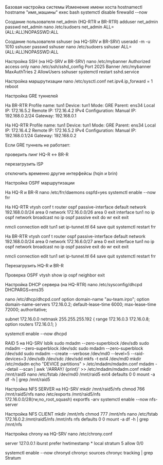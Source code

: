 Базовая настройка системы
Изменение имени хоста
hostnamectl hostname "имя_машины"
exec bash
systemctl disable firewalld --now

Создание пользователя net_admin (HQ-RTR и BR-RTR)
adduser net_admin
passwd net_admin
nano /etc/sudoers
net_admin ALL=(ALL:ALL)NOPASSWD:ALL

Создание пользователя sshuser (на HQ-SRV и BR-SRV)
useradd -m -u 1010 sshuser
passwd sshuser
nano /etc/sudoers
sshuser ALL=(ALL:ALL)NOPASSWD:ALL

Настройка SSH (на HQ-SRV и BR-SRV)
nano /etc/mybanner
Authorized access only
nano /etc/ssh/sshd_config
Port 2025
Banner /etc/mybanner
MaxAuthTries 2
AllowUsers sshuser
systemctl restart sshd.service

Настройка маршрутизации
nano /etc/sysctl.conf
net.ipv4.ip_forward = 1
reboot

Настройка GRE туннелей

На BR-RTR
Profile name: tun1
Device: tun1
Mode: GRE
Parent: ens34
Local IP: 172.16.5.2
Remote IP: 172.16.4.2
IPv4 Configuration: Manual
IP: 192.168.0.2/24
Gateway: 192.168.0.1

На HQ-RTR
Profile name: tun1
Device: tun1
Mode: GRE
Parent: ens34
Local IP: 172.16.4.2
Remote IP: 172.16.5.2
IPv4 Configuration: Manual
IP: 192.168.0.1/24
Gateway: 192.168.0.2

Если GRE туннель не работает:

проверить пинг HQ-R ↔ BR-R

перезагрузить ISP

отключить временно другие интерфейсы (hqin и brin)

Настройка OSPF маршрутизации

На HQ-R и BR-R
nano /etc/frr/daemons
ospfd=yes
systemctl enable --now frr

На HQ-RTR
vtysh
conf t
router ospf
passive-interface default
network 192.168.0.0/24 area 0
network 172.16.0.0/26 area 0
exit
interface tun1
no ip ospf network broadcast
no ip ospf passive
exit
do wr
exit
exit

nmcli connection edit tun1
set ip-tunnel.ttl 64
save
quit
systemctl restart frr

На BR-RTR
vtysh
conf t
router ospf
passive-interface default
network 192.168.0.0/24 area 0
network 172.16.6.0/27 area 0
exit
interface tun1
no ip ospf network broadcast
no ip ospf passive
exit
do wr
exit
exit

nmcli connection edit tun1
set ip-tunnel.ttl 64
save
quit
systemctl restart frr

Перезагрузить HQ-R и BR-R

Проверка OSPF
vtysh
show ip ospf neighbor
exit

Настройка DHCP сервера (на HQ-RTR)
nano /etc/sysconfig/dhcpd
DHCPARGS=ens35

nano /etc/dhcp/dhcpd.conf
option domain-name "au-team.irpo";
option domain-name-servers 172.16.0.2;
default-lease-time 6000;
max-lease-time 72000;
authoritative;

subnet 172.16.0.0 netmask 255.255.255.192 {
range 172.16.0.3 172.16.0.8;
option routers 172.16.0.1;
}

systemctl enable --now dhcpd

RAID 5 на HQ-SRV
lsblk
sudo mdadm --zero-superblock /dev/sdb
sudo mdadm --zero-superblock /dev/sdc
sudo mdadm --zero-superblock /dev/sdd
sudo mdadm --create --verbose /dev/md0 --level=5 --raid-devices=3 /dev/sdb /dev/sdc /dev/sdd
mkfs -t ext4 /dev/md0
mkdir /etc/mdadm
echo "DEVICE partitions" > /etc/mdadm/mdadm.conf
mdadm --detail --scan | awk '/ARRAY/ {print}' >> /etc/mdadm/mdadm.conf
mkdir /mnt/raid5
nano /etc/fstab
/dev/md0 /mnt/raid5 ext4 defaults 0 0
mount -a
df -h | grep /mnt/raid5

Настройка NFS SERVER на HQ-SRV
mkdir /mnt/raid5/nfs
chmod 766 /mnt/raid5/nfs
nano /etc/exports
/mnt/raid5/nfs 172.16.0.0/28(rw,no_root_squash)
exportfs -arv
systemctl enable --now nfs-server

Настройка NFS CLIENT
mkdir /mnt/nfs
chmod 777 /mnt/nfs
nano /etc/fstab
172.16.0.2:/mnt/raid5/nfs /mnt/nfs nfs defaults 0 0
mount -a
df -h | grep /mnt/nfs

Настройка chrony на HQ-SRV
nano /etc/chrony.conf

server 127.0.0.1 iburst prefer
hwtimestamp *
local stratum 5
allow 0/0

systemctl enable --now chronyd
chronyc sources
chronyc tracking | grep Stratum
